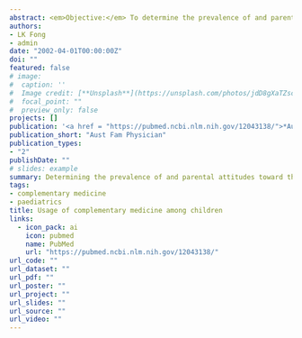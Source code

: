 ```yaml
---
abstract: <em>Objective:</em> To determine the prevalence of and parental attitudes toward the usage of complementary medicine among the paediatric population of a large regional public hospital in Victoria. Relationships between complementary medicine usage and sociological or medical data of the surveyed families are explored. </br></br> <em>Design:</em> One hundred and twenty surveys were handed out and returned from parents of nonsurgical inpatients of the children's ward of the Bendigo Base Hospital. Survey data was supplemented by information available from the hospital medical record. </br></br> <em>Results:</em> Thirty-three percent of respondents indicated they used complementary medicine for their inpatient child, and 41% for at least one of their children. Vitamins were more popular and acupuncture less popular than complementary medicine modalities used by their parents. Complementary medicine use was not correlated with the patient's age; presenting complaint; duration of inpatient stay; or number of previous admissions. Families with children using complementary medicine were more likely to have skilled or professional parents who also used complementary medicine. There was a correlation between children using complementary medicine and inadequate vaccination. </br></br> <em>Conclusion:</em> A significant proportion of children are exposed to complementary medicine. Parent, rather than child, characteristics were most strongly correlated with complementary usage. 
authors:
- LK Fong
- admin
date: "2002-04-01T00:00:00Z"
doi: ""
featured: false
# image:
#  caption: ''
#  Image credit: [**Unsplash**](https://unsplash.com/photos/jdD8gXaTZsc)'
#  focal_point: ""
#  preview_only: false
projects: []
publication: '<a href = "https://pubmed.ncbi.nlm.nih.gov/12043138/">*Australian Family Physician* vol. 31, issue 4, pp. 388-391'
publication_short: "Aust Fam Physician"
publication_types:
- "2"
publishDate: ""
# slides: example
summary: Determining the prevalence of and parental attitudes toward the usage of complementary medicine among the paediatric population of a large regional public hospital in Victoria. Relationships between complementary medicine usage and sociological or medical data of the surveyed families are explored.
tags:
- complementary medicine
- paediatrics
title: Usage of complementary medicine among children
links:
  - icon_pack: ai
    icon: pubmed
    name: PubMed
    url: "https://pubmed.ncbi.nlm.nih.gov/12043138/"
url_code: ""
url_dataset: ""
url_pdf: ""
url_poster: ""
url_project: ""
url_slides: ""
url_source: ""
url_video: ""
---
```

